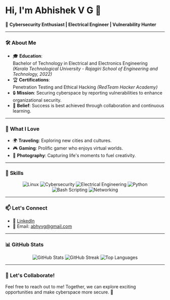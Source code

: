 # Hi, I'm Abhishek V G 👋

🌟 **Cybersecurity Enthusiast | Electrical Engineer | Vulnerability Hunter**

---

### 🛠 **About Me**
- 🎓 **Education**:  
  Bachelor of Technology in Electrical and Electronics Engineering  
  *(Kerala Technological University - Rajagiri School of Engineering and Technology, 2022)*  
- 🏆 **Certifications**:  
  Penetration Testing and Ethical Hacking *(RedTeam Hacker Academy)*  
- 🔒 **Mission**: Securing cyberspace by reporting vulnerabilities to enhance organizational security.  
- 🤝 **Belief**: Success is best achieved through collaboration and continuous learning.  

---

### 🌟 **What I Love**
- 🌍 **Traveling**: Exploring new cities and cultures.  
- 🎮 **Gaming**: Prolific gamer who enjoys virtual worlds.  
- 📸 **Photography**: Capturing life's moments to fuel creativity.  

---

### 🚀 **Skills**
<div align="center">
<img src="https://img.shields.io/badge/Linux-FCC624?style=for-the-badge&logo=linux&logoColor=black" alt="Linux">
<img src="https://img.shields.io/badge/Cybersecurity-0078D4?style=for-the-badge&logo=cybersecurity&logoColor=white" alt="Cybersecurity">
<img src="https://img.shields.io/badge/Electrical%20Engineering-orange?style=for-the-badge" alt="Electrical Engineering">
<img src="https://img.shields.io/badge/Python-3776AB?style=for-the-badge&logo=python&logoColor=white" alt="Python">
<img src="https://img.shields.io/badge/Bash_Scripting-4EAA25?style=for-the-badge&logo=gnu-bash&logoColor=white" alt="Bash Scripting">
<img src="https://img.shields.io/badge/Networking-29ABE2?style=for-the-badge&logo=cisco&logoColor=white" alt="Networking">
</div>

---

### 📫 **Let's Connect**
- 💼 [LinkedIn](https://www.linkedin.com/in/abhyvg)  
- 📧 Email: [abhyvg@gmail.com](mailto:abhyvg@gmail.com)

---

### 📊 **GitHub Stats**
<div align="center">
  <img src="https://github-readme-stats.vercel.app/api?username=abhyvg&show_icons=true&theme=radical" alt="GitHub Stats">
  <img src="https://github-readme-streak-stats.herokuapp.com/?user=abhyvg&theme=radical&hide_border=true" alt="GitHub Streak">
  <img src="https://github-readme-stats.vercel.app/api/top-langs/?username=abhyvg&layout=compact&theme=radical" alt="Top Languages">
</div>

---

### 🌟 **Let's Collaborate!**
Feel free to reach out to me! Together, we can explore exciting opportunities and make cyberspace more secure. 🚀



<!--
**abhyvg/abhyvg** is a ✨ _special_ ✨ repository because its `README.md` (this file) appears on your GitHub profile.

Here are some ideas to get you started:

- 🔭 I’m currently working on ...
- 🌱 I’m currently learning ...
- 👯 I’m looking to collaborate on ...
- 🤔 I’m looking for help with ...
- 💬 Ask me about ...
- 📫 How to reach me: ...
- 😄 Pronouns: ...
- ⚡ Fun fact: ...
-->
